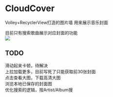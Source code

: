 # CloudCover
Volley+RecyclerView打造的图片墙 用来展示音乐封面

目前只有搜索歌曲展示对应封面的功能<br>
![](http://7xog6v.com1.z0.glb.clouddn.com/image/blog/Screenshot_2015-11-22-21-34-27.png)

## TODO
滑动起来卡顿，待解决<br>
上拉加载更多，目前写死了只能获取前30张封面<br>
点击查看大图，下载高清大图<br>
浏览本地已保存的封面图<br>
优化搜索的逻辑，按Artist/Album搜<br>
